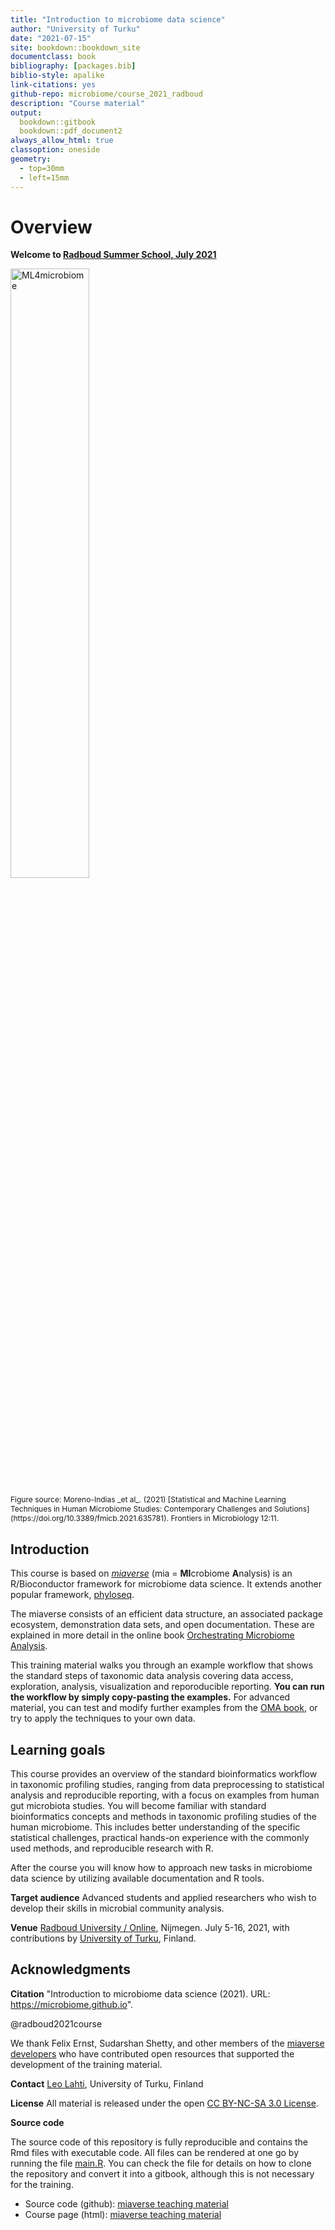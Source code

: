 ```yaml
--- 
title: "Introduction to microbiome data science"
author: "University of Turku"
date: "2021-07-15"
site: bookdown::bookdown_site
documentclass: book
bibliography: [packages.bib]
biblio-style: apalike
link-citations: yes
github-repo: microbiome/course_2021_radboud
description: "Course material"
output:
  bookdown::gitbook
  bookdown::pdf_document2
always_allow_html: true  
classoption: oneside
geometry:
  - top=30mm
  - left=15mm
---
```



# Overview 

**Welcome to [Radboud Summer School, July 2021](https://www.ru.nl/radboudsummerschool/courses/2021/brain-bacteria-behaviour/)**

<img src="https://user-images.githubusercontent.com/60338854/121848694-1072a480-ccf3-11eb-9af2-7fdefd8d1794.png" alt="ML4microbiome" width="50%"/>

<p style="font-size:12px">Figure source: Moreno-Indias _et al_. (2021) [Statistical and Machine Learning Techniques in Human Microbiome Studies: Contemporary Challenges and Solutions](https://doi.org/10.3389/fmicb.2021.635781). Frontiers in Microbiology 12:11.</p>


## Introduction

This course is based on [_miaverse_](https://microbiome.github.io) (mia = **MI**crobiome **A**nalysis) is an
R/Bioconductor framework for microbiome data science. It extends another popular framework, [phyloseq](https://joey711.github.io/phyloseq/).

The miaverse consists of an efficient data structure, an
associated package ecosystem, demonstration data sets, and open
documentation. These are explained in more detail in the online book
[Orchestrating Microbiome Analysis](https://microbiome.github.io/OMA).

This training material walks you through an example workflow that
shows the standard steps of taxonomic data analysis covering data
access, exploration, analysis, visualization and reporoducible
reporting. **You can run the workflow by simply copy-pasting the
examples.** For advanced material, you can test and modify further
examples from the [OMA book](https://microbiome.github.io/OMA), or try
to apply the techniques to your own data.




## Learning goals

This course provides an overview of the standard bioinformatics
workflow in taxonomic profiling studies, ranging from data
preprocessing to statistical analysis and reproducible reporting, with
a focus on examples from human gut microbiota studies. You
will become familiar with standard bioinformatics concepts and methods
in taxonomic profiling studies of the human microbiome. This includes
better understanding of the specific statistical challenges, practical
hands-on experience with the commonly used methods, and reproducible
research with R.

After the course you will know how to approach new tasks in microbiome
data science by utilizing available documentation and R tools.

**Target audience** Advanced students and applied researchers who wish
  to develop their skills in microbial community analysis.

**Venue** [Radboud University / Online](), Nijmegen. July 5-16, 2021,
  with contributions by [University of
  Turku](http://datascience.utu.fi), Finland.





## Acknowledgments

**Citation** "Introduction to microbiome data science (2021). URL: https://microbiome.github.io".

@radboud2021course


We thank Felix Ernst, Sudarshan Shetty, and other members of the
[miaverse developers](https://microbiome.github.io) who have
contributed open resources that supported the development of the
training material.

**Contact** [Leo Lahti](http://datascience.utu.fi), University of Turku, Finland

**License** All material is released under the open [CC BY-NC-SA 3.0 License](LICENSE).

**Source code**

The source code of this repository is fully reproducible and contains
the Rmd files with executable code. All files can be rendered at one
go by running the file [main.R](main.R). You can check the file for
details on how to clone the repository and convert it into a gitbook,
although this is not necessary for the training.

- Source code (github): [miaverse teaching material](https://github.com/microbiome/course_2021_radboud)
- Course page (html): [miaverse teaching material](https://microbiome.github.io/course_2021_radboud/)


